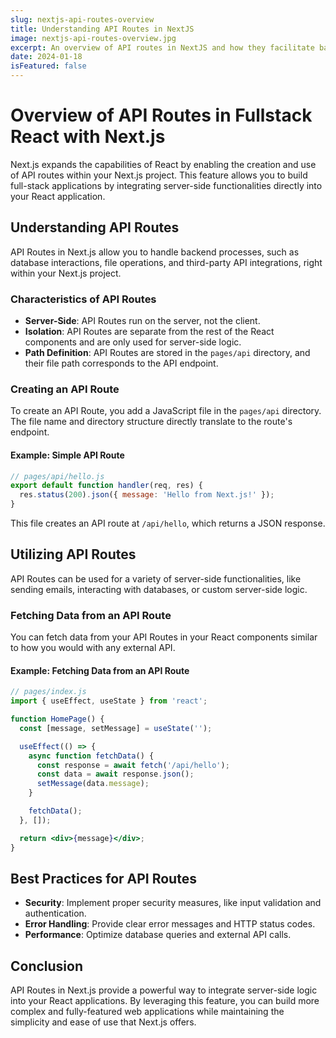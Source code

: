 ```yaml
---
slug: nextjs-api-routes-overview
title: Understanding API Routes in NextJS
image: nextjs-api-routes-overview.jpg
excerpt: An overview of API routes in NextJS and how they facilitate backend functionalities within the React framework.
date: 2024-01-18
isFeatured: false
---
```


# Overview of API Routes in Fullstack React with Next.js

Next.js expands the capabilities of React by enabling the creation and use of API routes within your Next.js project. This feature allows you to build full-stack applications by integrating server-side functionalities directly into your React application.

## Understanding API Routes

API Routes in Next.js allow you to handle backend processes, such as database interactions, file operations, and third-party API integrations, right within your Next.js project.

### Characteristics of API Routes

- **Server-Side**: API Routes run on the server, not the client.
- **Isolation**: API Routes are separate from the rest of the React components and are only used for server-side logic.
- **Path Definition**: API Routes are stored in the `pages/api` directory, and their file path corresponds to the API endpoint.

### Creating an API Route

To create an API Route, you add a JavaScript file in the `pages/api` directory. The file name and directory structure directly translate to the route's endpoint.

#### Example: Simple API Route

```jsx
// pages/api/hello.js
export default function handler(req, res) {
  res.status(200).json({ message: 'Hello from Next.js!' });
}
```

This file creates an API route at `/api/hello`, which returns a JSON response.

## Utilizing API Routes

API Routes can be used for a variety of server-side functionalities, like sending emails, interacting with databases, or custom server-side logic.

### Fetching Data from an API Route

You can fetch data from your API Routes in your React components similar to how you would with any external API.

#### Example: Fetching Data from an API Route

```jsx
// pages/index.js
import { useEffect, useState } from 'react';

function HomePage() {
  const [message, setMessage] = useState('');

  useEffect(() => {
    async function fetchData() {
      const response = await fetch('/api/hello');
      const data = await response.json();
      setMessage(data.message);
    }

    fetchData();
  }, []);

  return <div>{message}</div>;
}
```

## Best Practices for API Routes

- **Security**: Implement proper security measures, like input validation and authentication.
- **Error Handling**: Provide clear error messages and HTTP status codes.
- **Performance**: Optimize database queries and external API calls.

## Conclusion

API Routes in Next.js provide a powerful way to integrate server-side logic into your React applications. By leveraging this feature, you can build more complex and fully-featured web applications while maintaining the simplicity and ease of use that Next.js offers.
